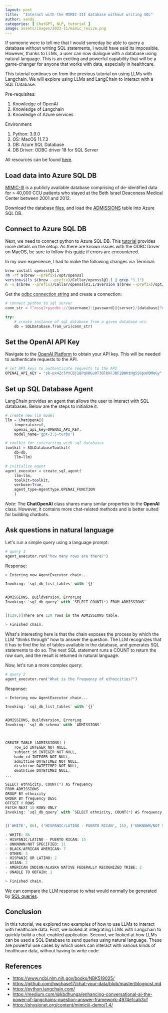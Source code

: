 ```yaml
---
layout: post
title:  "Interact with the MIMIC-III database without writing SQL"
author: sandy
categories: [ ChatGPT, NLP, tutorial ]
image: assets/images/2023-11/mimic_resize.png
---
```

If someone were to tell me that I would someday be able to query a database without writing SQL statements, I would have said its impossible.  However, thanks to LLMs, a user can now dialogue with a database using natural language.  This is an exciting and powerful capability that will be a game-changer for anyone that works with data, especially in healthcare.

This tutorial continues on from the previous tutorial on using LLMs with Langchain.  We will explore using LLMs and LangChain to interact with a SQL Database. 

Pre-requisites:
1. Knowledge of OpenAI
2. Knowledge of Langchain
3. Knowledge of Azure services

Environment:
1. Python: 3.9.0
2. OS: MacOS 11.7.3
3. DB: Azure SQL Database
4. DB Driver: ODBC driver 18 for SQL Server


All resources can be found [here](https://github.com/slsu0424/pmc-patients).

## Load data into Azure SQL DB
[MIMIC-III](https://www.nature.com/articles/sdata201635) is a publicly available database comprising of de-identified data for > 40,000 CCU patients who stayed at the Beth Israel Deaconess Medical Center between 2001 and 2012.  

Download the database [files](https://physionet.org/content/mimiciii-demo/1.4/), and load the [ADMISSIONS]() table into Azure SQL DB. 

## Connect to Azure SQL DB
Next, we need to connect python to Azure SQL DB.  This [tutorial]() provides more details on the setup.  As there are known issues with the ODBC Driver on MacOS, be sure to follow this [guide](https://learn.microsoft.com/en-us/sql/connect/odbc/linux-mac/known-issues-in-this-version-of-the-driver?view=sql-server-ver16) if errors are encountered.  

In my own experience, I had to make the following changes via Terminal:

```bash
brew install openssl@1.1
rm -rf $(brew --prefix)/opt/openssl
version=$(ls $(brew --prefix)/Cellar/openssl@1.1 | grep "1.1")
n -s $(brew --prefix)/Cellar/openssl@1.1/$version $(brew --prefix)/opt/openssl
```

Get the [odbc connection string](https://azurelessons.com/azure-sql-database-connection-string/) and create a connection:
```python
# connect python to sql server
conn_str = f"mssql+pyodbc://{username}:{password}@{server}/{database}?driver={driver}"

try:
    # create instance of sql database from a given database uri
    db = SQLDatabase.from_uri(conn_str)
```
## Set the OpenAI API Key
Navigate to the [OpenAI Platform](https://platform.openai.com/) to obtain your API key.  This will be needed to authenticate requests to the API.

```python
# set API keys to authenticate requests to the API
OPENAI_API_KEY = "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"
```

## Set up SQL Database Agent
LangChain provides an agent that allows the user to interact with SQL databases.  Below are the steps to initialize it:

```python
# create new llm model
llm = ChatOpenAI(
    temperature=0, 
    openai_api_key=OPENAI_API_KEY, 
    model_name='gpt-3.5-turbo')

# toolkit for interacting with sql databases
toolkit = SQLDatabaseToolkit(
    db=db,
    llm=llm)

# initialize agent
agent_executor = create_sql_agent(
    llm=llm,
    toolkit=toolkit,
    verbose=True,
    agent_type=AgentType.OPENAI_FUNCTION
    )
 ```
 *Note*: The **ChatOpenAI** class shares many similar properties to the **OpenAI** class.  However, it contains more chat-related methods and is better suited for building chatbots.

## Ask questions in natural language
Let's run a simple query using a language prompt:
```python
# query 1
agent_executor.run("how many rows are there?")
```
Response:
```python
> Entering new AgentExecutor chain...

Invoking: `sql_db_list_tables` with `{}`


ADMISSIONS, BuildVersion, ErrorLog
Invoking: `sql_db_query` with `SELECT COUNT(*) FROM ADMISSIONS`


[(129,)]There are 129 rows in the ADMISSIONS table.

> Finished chain.
```
What's interesting here is that the chain exposes the process by which the LLM "thinks through" how to answer the question.  The LLM recognizes that it has to find the list of tables available in the database, and generates SQL statements to do so.  The next SQL statement runs a COUNT to return the row sum, and the result is returned in natural language.  

Now, let's run a more complex query:
```python
# query 2
agent_executor.run("What is the frequency of ethnicities?")
```
Response:
```python
> Entering new AgentExecutor chain...

Invoking: `sql_db_list_tables` with `{}`


ADMISSIONS, BuildVersion, ErrorLog
Invoking: `sql_db_schema` with `ADMISSIONS`



CREATE TABLE [ADMISSIONS] (
	row_id INTEGER NOT NULL, 
	subject_id INTEGER NOT NULL, 
	hadm_id INTEGER NOT NULL, 
	admittime DATETIME2 NOT NULL, 
	dischtime DATETIME2 NOT NULL, 
	deathtime DATETIME2 NULL,
...

SELECT ethnicity, COUNT(*) AS frequency 
FROM ADMISSIONS 
GROUP BY ethnicity 
ORDER BY frequency DESC 
OFFSET 0 ROWS 
FETCH NEXT 10 ROWS ONLY
Invoking: `sql_db_query` with `SELECT ethnicity, COUNT(*) AS frequency FROM ADMISSIONS GROUP BY ethnicity ORDER BY frequency DESC OFFSET 0 ROWS FETCH NEXT 10 ROWS ONLY`


[('WHITE', 86), ('HISPANIC/LATINO - PUERTO RICAN', 15), ('UNKNOWN/NOT SPECIFIED', 11), ('BLACK/AFRICAN AMERICAN', 7), ('OTHER', 3), ('HISPANIC OR LATINO', 2), ('ASIAN', 2), ('AMERICAN INDIAN/ALASKA NATIVE FEDERALLY RECOGNIZED TRIBE', 2), ('UNABLE TO OBTAIN', 1)]The frequency of ethnicities in the database is as follows:

- WHITE: 86
- HISPANIC/LATINO - PUERTO RICAN: 15
- UNKNOWN/NOT SPECIFIED: 11
- BLACK/AFRICAN AMERICAN: 7
- OTHER: 3
- HISPANIC OR LATINO: 2
- ASIAN: 2
- AMERICAN INDIAN/ALASKA NATIVE FEDERALLY RECOGNIZED TRIBE: 2
- UNABLE TO OBTAIN: 1

> Finished chain.
```

We can compare the LLM response to what would normally be generated by [SQL queries]().


## Conclusion
In this tutorial, we explored two examples of how to use LLMs to interact with healthcare data.  First, we looked at integrating LLMs with Langchain to quickly build a chat-enabled application.  Second, we looked at how LLMs can be used a SQL Database to send queries using natural language.  These are powerful use cases by which users can interact with various kinds of healthcare data, without having to write code.  


## References
+ <https://www.ncbi.nlm.nih.gov/books/NBK519025/>
+ <https://github.com/hwchase17/chat-your-data/blob/master/blogpost.md>
+ <https://python.langchain.com/>
+ <https://medium.com/@kbdhunga/enhancing-conversational-ai-the-power-of-langchains-question-answer-framework-4974e1cab3cf>
+ <https://physionet.org/content/mimiciii-demo/1.4/>